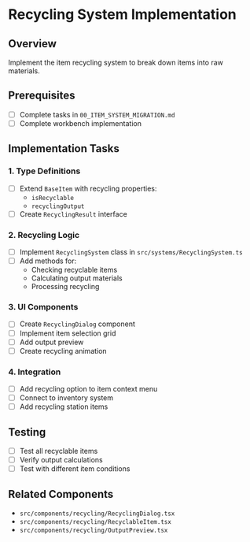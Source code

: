 # Recycling System Implementation

## Overview
Implement the item recycling system to break down items into raw materials.

## Prerequisites
- [ ] Complete tasks in `00_ITEM_SYSTEM_MIGRATION.md`
- [ ] Complete workbench implementation

## Implementation Tasks

### 1. Type Definitions
- [ ] Extend `BaseItem` with recycling properties:
  - `isRecyclable`
  - `recyclingOutput`
- [ ] Create `RecyclingResult` interface

### 2. Recycling Logic
- [ ] Implement `RecyclingSystem` class in `src/systems/RecyclingSystem.ts`
- [ ] Add methods for:
  - Checking recyclable items
  - Calculating output materials
  - Processing recycling

### 3. UI Components
- [ ] Create `RecyclingDialog` component
- [ ] Implement item selection grid
- [ ] Add output preview
- [ ] Create recycling animation

### 4. Integration
- [ ] Add recycling option to item context menu
- [ ] Connect to inventory system
- [ ] Add recycling station items

## Testing
- [ ] Test all recyclable items
- [ ] Verify output calculations
- [ ] Test with different item conditions

## Related Components
- `src/components/recycling/RecyclingDialog.tsx`
- `src/components/recycling/RecyclableItem.tsx`
- `src/components/recycling/OutputPreview.tsx`
